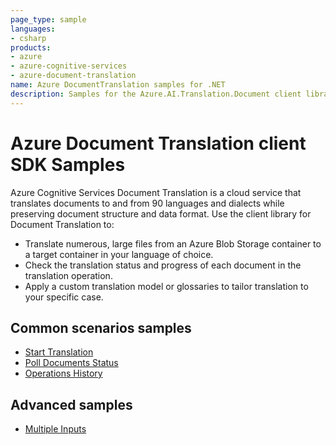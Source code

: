 ```yaml
---
page_type: sample
languages:
- csharp
products:
- azure
- azure-cognitive-services
- azure-document-translation
name: Azure DocumentTranslation samples for .NET
description: Samples for the Azure.AI.Translation.Document client library
---
```


# Azure Document Translation client SDK Samples
Azure Cognitive Services Document Translation is a cloud service that translates documents to and from 90 languages and dialects while preserving document structure and data format. Use the client library for Document Translation to:

* Translate numerous, large files from an Azure Blob Storage container to a target container in your language of choice.
* Check the translation status and progress of each document in the translation operation.
* Apply a custom translation model or glossaries to tailor translation to your specific case.

## Common scenarios samples
- [Start Translation](https://github.com/Azure/azure-sdk-for-net/blob/master/sdk/documenttranslation/Azure.AI.Translation.Document/samples/Sample1_StartTranslation.md)
- [Poll Documents Status](https://github.com/Azure/azure-sdk-for-net/blob/master/sdk/documenttranslation/Azure.AI.Translation.Document/samples/Sample2_PollIndividualDocuments.md)
- [Operations History](https://github.com/Azure/azure-sdk-for-net/blob/master/sdk/documenttranslation/Azure.AI.Translation.Document/samples/Sample3_OperationsHistory.md)

## Advanced samples
- [Multiple Inputs](https://github.com/Azure/azure-sdk-for-net/blob/master/sdk/documenttranslation/Azure.AI.Translation.Document/samples/Sample4_MultipleInputs.md)

[README]: https://github.com/Azure/azure-sdk-for-net/blob/master/sdk/textanalytics/Azure.AI.TextAnalytics/README.md
